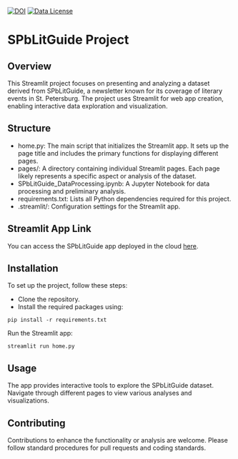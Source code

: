 [![DOI](https://zenodo.org/badge/DOI/10.5281/zenodo.10086515.svg)](https://doi.org/10.5281/zenodo.10086515) [![Data License](https://img.shields.io/badge/Data%20License-CC%20By%20NC%204.0-red.svg)](https://creativecommons.org/licenses/by-nc/4.0/)

# SPbLitGuide Project

## Overview

This Streamlit project focuses on presenting and analyzing a dataset derived from SPbLitGuide, a newsletter known for its coverage of literary events in St. Petersburg. The project uses Streamlit for web app creation, enabling interactive data exploration and visualization.

## Structure

- home.py: The main script that initializes the Streamlit app. It sets up the page title and includes the primary functions for displaying different pages.
- pages/: A directory containing individual Streamlit pages. Each page likely represents a specific aspect or analysis of the dataset.
- SPbLitGuide_DataProcessing.ipynb: A Jupyter Notebook for data processing and preliminary analysis.
- requirements.txt: Lists all Python dependencies required for this project.
- .streamlit/: Configuration settings for the Streamlit app.

## Streamlit App Link

You can access the SPbLitGuide app deployed in the cloud [here](https://spblitguide.streamlit.app).

## Installation

To set up the project, follow these steps:

- Clone the repository.
- Install the required packages using:

```
pip install -r requirements.txt
```

Run the Streamlit app:

```
streamlit run home.py
```

## Usage

The app provides interactive tools to explore the SPbLitGuide dataset. Navigate through different pages to view various analyses and visualizations.

## Contributing

Contributions to enhance the functionality or analysis are welcome. Please follow standard procedures for pull requests and coding standards.
